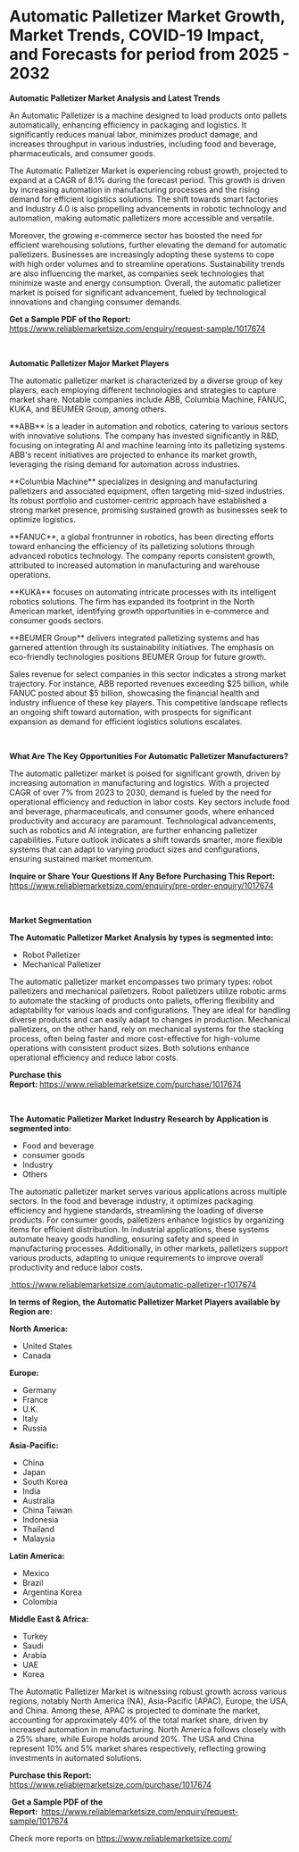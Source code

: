 <p><h1>Automatic Palletizer Market Growth, Market Trends, COVID-19 Impact, and Forecasts for period from 2025 - 2032</h1></p><p><strong>Automatic Palletizer Market Analysis and Latest Trends</strong></p>
<p><p>An Automatic Palletizer is a machine designed to load products onto pallets automatically, enhancing efficiency in packaging and logistics. It significantly reduces manual labor, minimizes product damage, and increases throughput in various industries, including food and beverage, pharmaceuticals, and consumer goods.</p><p>The Automatic Palletizer Market is experiencing robust growth, projected to expand at a CAGR of 8.1% during the forecast period. This growth is driven by increasing automation in manufacturing processes and the rising demand for efficient logistics solutions. The shift towards smart factories and Industry 4.0 is also propelling advancements in robotic technology and automation, making automatic palletizers more accessible and versatile.</p><p>Moreover, the growing e-commerce sector has boosted the need for efficient warehousing solutions, further elevating the demand for automatic palletizers. Businesses are increasingly adopting these systems to cope with high order volumes and to streamline operations. Sustainability trends are also influencing the market, as companies seek technologies that minimize waste and energy consumption. Overall, the automatic palletizer market is poised for significant advancement, fueled by technological innovations and changing consumer demands.</p></p>
<p><strong>Get a Sample PDF of the Report:&nbsp;</strong> <a href="https://www.reliablemarketsize.com/enquiry/request-sample/1017674?utm_campaign=2319&utm_medium=2&utm_source=Github&utm_content=ia&utm_term=21022025&utm_id=automatic-palletizer">https://www.reliablemarketsize.com/enquiry/request-sample/1017674</a></p>
<p>&nbsp;</p>
<p><strong>Automatic Palletizer Major Market Players</strong></p>
<p><p>The automatic palletizer market is characterized by a diverse group of key players, each employing different technologies and strategies to capture market share. Notable companies include ABB, Columbia Machine, FANUC, KUKA, and BEUMER Group, among others.</p><p>**ABB** is a leader in automation and robotics, catering to various sectors with innovative solutions. The company has invested significantly in R&D, focusing on integrating AI and machine learning into its palletizing systems. ABB's recent initiatives are projected to enhance its market growth, leveraging the rising demand for automation across industries.</p><p>**Columbia Machine** specializes in designing and manufacturing palletizers and associated equipment, often targeting mid-sized industries. Its robust portfolio and customer-centric approach have established a strong market presence, promising sustained growth as businesses seek to optimize logistics.</p><p>**FANUC**, a global frontrunner in robotics, has been directing efforts toward enhancing the efficiency of its palletizing solutions through advanced robotics technology. The company reports consistent growth, attributed to increased automation in manufacturing and warehouse operations. </p><p>**KUKA** focuses on automating intricate processes with its intelligent robotics solutions. The firm has expanded its footprint in the North American market, identifying growth opportunities in e-commerce and consumer goods sectors.</p><p>**BEUMER Group** delivers integrated palletizing systems and has garnered attention through its sustainability initiatives. The emphasis on eco-friendly technologies positions BEUMER Group for future growth.</p><p>Sales revenue for select companies in this sector indicates a strong market trajectory. For instance, ABB reported revenues exceeding $25 billion, while FANUC posted about $5 billion, showcasing the financial health and industry influence of these key players. This competitive landscape reflects an ongoing shift toward automation, with prospects for significant expansion as demand for efficient logistics solutions escalates.</p></p>
<p>&nbsp;</p>
<p><strong>What Are The Key Opportunities For Automatic Palletizer Manufacturers?</strong></p>
<p><p>The automatic palletizer market is poised for significant growth, driven by increasing automation in manufacturing and logistics. With a projected CAGR of over 7% from 2023 to 2030, demand is fueled by the need for operational efficiency and reduction in labor costs. Key sectors include food and beverage, pharmaceuticals, and consumer goods, where enhanced productivity and accuracy are paramount. Technological advancements, such as robotics and AI integration, are further enhancing palletizer capabilities. Future outlook indicates a shift towards smarter, more flexible systems that can adapt to varying product sizes and configurations, ensuring sustained market momentum.</p></p>
<p><strong>Inquire or Share Your Questions If Any Before Purchasing This Report:</strong> <a href="https://www.reliablemarketsize.com/enquiry/pre-order-enquiry/1017674?utm_campaign=2319&utm_medium=2&utm_source=Github&utm_content=ia&utm_term=21022025&utm_id=automatic-palletizer">https://www.reliablemarketsize.com/enquiry/pre-order-enquiry/1017674</a></p>
<p>&nbsp;</p>
<p><strong>Market Segmentation</strong></p>
<p><strong>The Automatic Palletizer Market Analysis by types is segmented into:</strong></p>
<p><ul><li>Robot Palletizer</li><li>Mechanical Palletizer</li></ul></p>
<p><p>The automatic palletizer market encompasses two primary types: robot palletizers and mechanical palletizers. Robot palletizers utilize robotic arms to automate the stacking of products onto pallets, offering flexibility and adaptability for various loads and configurations. They are ideal for handling diverse products and can easily adapt to changes in production. Mechanical palletizers, on the other hand, rely on mechanical systems for the stacking process, often being faster and more cost-effective for high-volume operations with consistent product sizes. Both solutions enhance operational efficiency and reduce labor costs.</p></p>
<p><strong>Purchase this Report:&nbsp;</strong><a href="https://www.reliablemarketsize.com/purchase/1017674?utm_campaign=2319&utm_medium=2&utm_source=Github&utm_content=ia&utm_term=21022025&utm_id=automatic-palletizer">https://www.reliablemarketsize.com/purchase/1017674</a></p>
<p>&nbsp;</p>
<p><strong>The Automatic Palletizer Market Industry Research by Application is segmented into:</strong></p>
<p><ul><li>Food and beverage</li><li>consumer goods</li><li>Industry</li><li>Others</li></ul></p>
<p><p>The automatic palletizer market serves various applications across multiple sectors. In the food and beverage industry, it optimizes packaging efficiency and hygiene standards, streamlining the loading of diverse products. For consumer goods, palletizers enhance logistics by organizing items for efficient distribution. In industrial applications, these systems automate heavy goods handling, ensuring safety and speed in manufacturing processes. Additionally, in other markets, palletizers support various products, adapting to unique requirements to improve overall productivity and reduce labor costs.</p></p>
<p><a href="https://www.reliablemarketsize.com/automatic-palletizer-r1017674?utm_campaign=2319&utm_medium=2&utm_source=Github&utm_content=ia&utm_term=21022025&utm_id=automatic-palletizer">&nbsp;https://www.reliablemarketsize.com/automatic-palletizer-r1017674</a></p>
<p><strong>In terms of Region, the Automatic Palletizer Market Players available by Region are:</strong></p>
<p>
    <p> <strong> North America: </strong>
        <ul>
            <li>United States</li>
            <li>Canada</li>
        </ul>
        </p> 
    <p> <strong> Europe: </strong>
        <ul>
            <li>Germany</li>
            <li>France</li>
            <li>U.K.</li>
            <li>Italy</li>
            <li>Russia</li>
        </ul>
        </p> 
    <p> <strong> Asia-Pacific: </strong>
        <ul>
            <li>China</li>
            <li>Japan</li>
            <li>South Korea</li>
            <li>India</li>
            <li>Australia</li>
            <li>China Taiwan</li>
            <li>Indonesia</li>
            <li>Thailand</li>
            <li>Malaysia</li>
        </ul>
        </p> 
    <p> <strong> Latin America: </strong>
        <ul>
            <li>Mexico</li>
            <li>Brazil</li>
            <li>Argentina Korea</li>
            <li>Colombia</li>
        </ul>
        </p> 
    <p> <strong> Middle East & Africa: </strong>
        <ul>
            <li>Turkey</li>
            <li>Saudi</li>
            <li>Arabia</li>
            <li>UAE</li>
            <li>Korea</li>
        </ul>
    </p>
    </p>
<p><p>The Automatic Palletizer Market is witnessing robust growth across various regions, notably North America (NA), Asia-Pacific (APAC), Europe, the USA, and China. Among these, APAC is projected to dominate the market, accounting for approximately 40% of the total market share, driven by increased automation in manufacturing. North America follows closely with a 25% share, while Europe holds around 20%. The USA and China represent 10% and 5% market shares respectively, reflecting growing investments in automated solutions.</p></p>
<p><strong>Purchase this Report: </strong><a href="https://www.reliablemarketsize.com/purchase/1017674?utm_campaign=2319&utm_medium=2&utm_source=Github&utm_content=ia&utm_term=21022025&utm_id=automatic-palletizer">https://www.reliablemarketsize.com/purchase/1017674</a></p>
<p>&nbsp;<strong>Get a Sample PDF of the Report:&nbsp;&nbsp;</strong><a href="https://www.reliablemarketsize.com/enquiry/request-sample/1017674?utm_campaign=2319&utm_medium=2&utm_source=Github&utm_content=ia&utm_term=21022025&utm_id=automatic-palletizer">https://www.reliablemarketsize.com/enquiry/request-sample/1017674</a></p>
<p><strong></strong></p>
<p>Check more reports on <a href="https://www.reliablemarketsize.com/?utm_campaign=2319&utm_medium=2&utm_source=Github&utm_content=ia&utm_term=21022025&utm_id=automatic-palletizer">https://www.reliablemarketsize.com/</a></p>